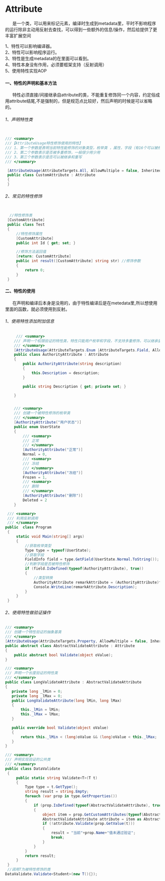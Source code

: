 # Attribute 
&nbsp;&nbsp;&nbsp;&nbsp;&nbsp;&nbsp;是一个类，可以用来标记元素，编译时生成到metadata里，平时不影响程序的运行除非主动用反射去查找，可以得到一些额外的信息/操作，然后给提供了更丰富扩展空间

1、特性可以影响编译器。</br>
2、特性可以影响程序运行。</br>
3、特性是生成metadata的在里面可以看到。</br>
4、特性本身没有作用，必须要框架支持（反射调用）</br>
5、使用特性实现AOP</br>


####  一、特性的声明和基本方法
&nbsp;&nbsp;&nbsp;&nbsp;&nbsp;&nbsp;特性必须直接/间接继承自attribute的类，不能重复修饰同一个内容，约定俗成用attribute结尾,不是强制的，但是规范点比较好，然后声明的时候是可以省略的。

###### 1、声明特性类
``` .cs

/// <summary>
///【AttributeUsage特性修饰使用的特性】
/// 1、第一个参数是表明当前特性能修饰的对象类型，枚举类 ，属性，字段（有16个可以被修饰的枚举对象）
/// 2、第二个参数表示是否被多重修饰，一般很少用少用
/// 3、第三个参数表示是否可以被继承和重写
/// </summary>

 [AttributeUsage(AttributeTargets.All, AllowMultiple = false, Inherited = true)]
 public class CustomAttribute : Attribute
 {
 } 

```
###### 2、常见的特性修饰
``` .cs

  //特性修饰类
 [CustomAttribute]
 public class Test
 {
     //特性修饰属性
     [CustomAttribute]
     public int Id { get; set; }

     //修饰方法返回值
     [return: CustomAttribute]
     public int result([CustomAttribute] string str) //修饰参数
     {
         return 0;
     }
 }
```


####  二、特性的使用
&nbsp;&nbsp;&nbsp;&nbsp;&nbsp;&nbsp;在声明和编译后本身是没用的，由于特性编译后是在metedata里,所以想使用里面的函数，就必须使用到反射。
###### 1、使用特性添加附加信息
``` .cs
     /// <summary>
    /// 声明一个权限验证的特性类，特性只能用户枚举和字段，不支持多重修饰，可以继承重写
    /// </summary>
    [AttributeUsage(AttributeTargets.Enum |AttributeTargets.Field, AllowMultiple = false, Inherited = true)]
    public class AuthorityAttribute : Attribute
    {
        public AuthorityAttribute(string description)
        {
            this.Description = description;
        }

        public string Description { get; private set; }

    }
```
``` .cs

    /// <summary>
    /// 创建一个被特性修饰的枚举类
    /// </summary>
    [AuthorityAttribute("用户状态")]
    public enum UserState
    {
        /// <summary>
        /// 正常
        /// </summary>
        [AuthorityAttribute("正常")]
        Normal = 0,
        /// <summary>
        /// 冻结
        /// </summary>
        [AuthorityAttribute("冻结")]
        Frozen = 1,
        /// <summary>
        /// 删除
        /// </summary>
        [AuthorityAttribute("删除")]
        Deleted = 2
    }
```
``` .cs
 /// <summary>
 /// 利用反射调用
 /// </summary>
public  class Program
 {
     static void Main(string[] args)
     {
         //获取枚举类型
         Type type = typeof(UserState);
         //获取字段
         FieldInfo field = type.GetField(UserState.Normal.ToString());
         //判断字段是否被特性修饰
         if (field.IsDefined(typeof(AuthorityAttribute), true))
         {
             //类型转换
             AuthorityAttribute remarkAttribute = (AuthorityAttribute)field.GetCustomAttribute(typeof(AuthorityAttribute));
             Console.WriteLine(remarkAttribute.Description);
         }         
     }
 }
```
###### 2、使用特性做验证操作

``` .cs
/// <summary>
/// 创建一个特性验证的抽象基类
/// </summary>
[AttributeUsage(AttributeTargets.Property, AllowMultiple = false, Inherited = true)]
public abstract class AbstractValidateAttribute : Attribute
{
    public abstract bool Validate(object oValue);
}

/// <summary>
/// 声明一个长度验证的特性类
/// </summary>
public class LongValidateAttribute : AbstractValidateAttribute
{
   private long _lMin = 0;
   private long _lMax = 0;
   public LongValidateAttribute(long lMin, long lMax)
   {
       this._lMin = lMin;
       this._lMax = lMax;
   }

   public override bool Validate(object oValue)
   {
       return this._lMin < (long)oValue && (long)oValue < this._lMax;
   }
}

/// <summary>
/// 声明实现验证的公共类
/// </summary>
public class DataValidate
 {
     public static string Validate<T>(T t)
     {
         Type type = t.GetType();
         string result = string.Empty;
         foreach (var prop in type.GetProperties())
         {
             if (prop.IsDefined(typeof(AbstractValidateAttribute), true))
             {
                 object item = prop.GetCustomAttributes(typeof(AbstractValidateAttribute), true)[0];
                 AbstractValidateAttribute attribute = item as AbstractValidateAttribute;
                 if (!attribute.Validate(prop.GetValue(t)))
                 {
                     result = "当前"+prop.Name+"值未通过验证";
                     break;
                 }
             }
         }
         return result;
     }
 }
 //调用T为被特性修饰的类
DataValidate.Validate<Student>(new T(){});
```




